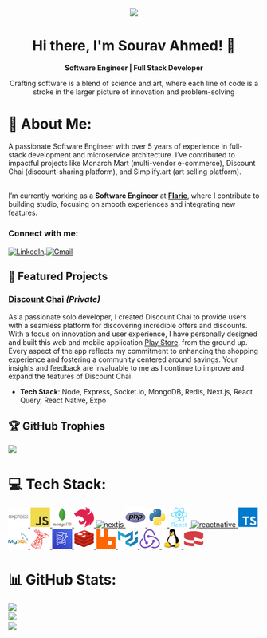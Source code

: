 <div align="center">
  <img src="https://media.giphy.com/media/qgQUggAC3Pfv687qPC/giphy.gif" width="400" />
</div>

<h1 align="center">Hi there, I'm Sourav Ahmed! 👋</h1>

<p align="center">
  <strong>Software Engineer | Full Stack Developer</strong>
</p>

<p align="center">
  Crafting software is a blend of science and art, where each line of code is a stroke in the larger picture of innovation and problem-solving
</p>

# 💫 About Me:

A passionate Software Engineer with over 5 years of experience in full-stack development and microservice architecture. I’ve contributed to impactful projects like Monarch Mart (multi-vendor e-commerce), Discount Chai (discount-sharing platform), and Simplify.art (art selling platform).<br><br>

I’m currently working as a **Software Engineer** at [**Flarie**](https://flarie.com/), where I contribute to building studio, focusing on smooth experiences and integrating new features.

<h3 align="left">Connect with me:</h3>
<p align="left">
  <a href="https://linkedin.com/in/mdsouravahmed" target="blank">
    <img align="center" src="https://raw.githubusercontent.com/rahuldkjain/github-profile-readme-generator/master/src/images/icons/Social/linked-in-alt.svg" alt="LinkedIn" height="30" width="40" />
  </a>
  <a href="mailto:souravahmeddiu@gmail.com" target="blank">
    <img align="center" src="https://upload.wikimedia.org/wikipedia/commons/7/7e/Gmail_icon_%282020%29.svg" alt="Gmail" height="30" width="40" />
  </a>
</p>

## 🌟 Featured Projects

### [Discount Chai](https://www.discountchai.com/) _(Private)_

As a passionate solo developer, I created Discount Chai to provide users with a seamless platform for discovering incredible offers and discounts. With a focus on innovation and user experience, I have personally designed and built this web and mobile application [Play Store](https://play.google.com/store/apps/details?id=com.discountchai.app). from the ground up. Every aspect of the app reflects my commitment to enhancing the shopping experience and fostering a community centered around savings. Your insights and feedback are invaluable to me as I continue to improve and expand the features of Discount Chai.

- **Tech Stack**: Node, Express, Socket.io, MongoDB, Redis, Next.js, React Query, React Native, Expo

## 🏆 GitHub Trophies

![](https://github-profile-trophy.vercel.app/?username=souravahmed&theme=vue-dark&no-frame=false&no-bg=false&margin-w=4)


# 💻 Tech Stack:

<p align="left">
  <a href="https://expressjs.com" target="_blank" rel="noreferrer"> <img src="https://raw.githubusercontent.com/devicons/devicon/master/icons/express/express-original-wordmark.svg" alt="express" width="40" height="40"/> </a>
  <a href="https://developer.mozilla.org/en-US/docs/Web/JavaScript" target="_blank" rel="noreferrer"> <img src="https://raw.githubusercontent.com/devicons/devicon/master/icons/javascript/javascript-original.svg" alt="javascript" width="40" height="40"/> </a>
  <a href="https://www.mongodb.com/" target="_blank" rel="noreferrer"> <img src="https://raw.githubusercontent.com/devicons/devicon/master/icons/mongodb/mongodb-original-wordmark.svg" alt="mongodb" width="40" height="40"/> </a>
  <a href="https://nestjs.com/" target="_blank" rel="noreferrer"> <img src="https://github.com/devicons/devicon/blob/master/icons/nestjs/nestjs-original.svg" alt="nestjs" width="40" height="40"/> </a>
  <a href="https://nextjs.org/" target="_blank" rel="noreferrer"> <img src="https://cdn.worldvectorlogo.com/logos/nextjs-2.svg" alt="nextjs" width="40" height="40"/> </a>
  <a href="https://www.php.net" target="_blank" rel="noreferrer"> <img src="https://raw.githubusercontent.com/devicons/devicon/master/icons/php/php-original.svg" alt="php" width="40" height="40"/> </a>
  <a href="https://www.python.org" target="_blank" rel="noreferrer"> <img src="https://raw.githubusercontent.com/devicons/devicon/master/icons/python/python-original.svg" alt="python" width="40" height="40"/> </a>
  <a href="https://reactjs.org/" target="_blank" rel="noreferrer"> <img src="https://raw.githubusercontent.com/devicons/devicon/master/icons/react/react-original-wordmark.svg" alt="react" width="40" height="40"/> </a>
  <a href="https://reactnative.dev/" target="_blank" rel="noreferrer"> <img src="https://reactnative.dev/img/header_logo.svg" alt="reactnative" width="40" height="40"/> </a>
  <a href="https://www.typescriptlang.org/" target="_blank" rel="noreferrer"> <img src="https://raw.githubusercontent.com/devicons/devicon/master/icons/typescript/typescript-original.svg" alt="typescript" width="40" height="40"/> </a>
  <a href="https://www.mysql.com/" target="_blank" rel="noreferrer"> <img src="https://raw.githubusercontent.com/devicons/devicon/master/icons/mysql/mysql-original-wordmark.svg" alt="mysql" width="40" height="40"/> </a>
  <a href="https://www.microsoft.com/en-us/sql-server" target="_blank" rel="noreferrer"> <img src="https://raw.githubusercontent.com/devicons/devicon/master/icons/microsoftsqlserver/microsoftsqlserver-plain.svg" alt="sqlserver" width="40" height="40"/> </a>
  <a href="https://aws.amazon.com/dynamodb/" target="_blank" rel="noreferrer"> <img src="https://github.com/devicons/devicon/blob/master/icons/dynamodb/dynamodb-original.svg" alt="dynamodb" width="40" height="40"/> </a>
  <a href="https://redis.io/" target="_blank" rel="noreferrer"> <img src="https://github.com/devicons/devicon/blob/master/icons/redis/redis-original.svg" alt="redis" width="40" height="40"/> </a>
  <a href="https://www.rabbitmq.com/" target="_blank" rel="noreferrer"> <img src="https://github.com/devicons/devicon/blob/master/icons/rabbitmq/rabbitmq-original.svg" alt="rabbitmq" width="40" height="40"/> </a>
  <a href="https://mui.com/" target="_blank" rel="noreferrer"> <img src="https://github.com/devicons/devicon/blob/master/icons/materialui/materialui-original.svg" alt="mui" width="40" height="40"/> </a>
  <a href="https://redux.js.org/" target="_blank" rel="noreferrer"> <img src="https://github.com/devicons/devicon/blob/master/icons/redux/redux-original.svg" alt="redux" width="40" height="40"/> </a>
  <a href="https://www.linux.org/" target="_blank" rel="noreferrer"> <img src="https://github.com/devicons/devicon/blob/master/icons/linux/linux-original.svg" alt="linux" width="40" height="40"/> </a>
  <a href="https://cakephp.org/" target="_blank" rel="noreferrer"> <img src="https://github.com/devicons/devicon/blob/master/icons/cakephp/cakephp-original.svg" alt="cakephp" width="40" height="40"/> </a>
</p>





# 📊 GitHub Stats:
![](https://github-readme-stats.vercel.app/api?username=souravahmed&theme=aura_dark&hide_border=false&include_all_commits=true&count_private=true)<br/>
![](https://github-readme-streak-stats.herokuapp.com/?user=souravahmed&theme=aura_dark&hide_border=false)<br/>
![](https://github-readme-stats.vercel.app/api/top-langs/?username=souravahmed&theme=aura_dark&hide_border=false&include_all_commits=true&count_private=true&layout=compact)




